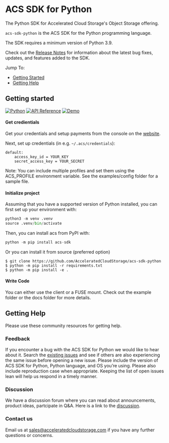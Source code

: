 # ACS SDK for Python
The Python SDK for Accelerated Cloud Storage's Object Storage offering. 

`acs-sdk-python` is the ACS SDK for the Python programming language.

The SDK requires a minimum version of Python 3.9.

Check out the [Release Notes] for information about the latest bug fixes, updates, and features added to the SDK.

Jump To:
* [Getting Started](#getting-started)
* [Getting Help](#getting-help)

## Getting started
[![Python](https://img.shields.io/badge/pypi-blue)](https://pypi.org/project/acs-sdk) [![API Reference](https://img.shields.io/badge/API-Reference-blue.svg)](https://github.com/AcceleratedCloudStorage/acs-sdk-python/blob/main/docs/API.md) [![Demo](https://img.shields.io/badge/Demo-Videos-blue.svg)](https://www.youtube.com/@AcceleratedCloudStorageSales)

#### Get credientials

Get your credentials and setup payments from the console on the [website](https://acceleratedcloudstorage.io).

Next, set up credentials (in e.g. ``~/.acs/credentials``):

```
default:
    access_key_id = YOUR_KEY
    secret_access_key = YOUR_SECRET
```

Note: You can include multiple profiles and set them using the ACS_PROFILE environment variable. See the examples/config folder for a sample file.

#### Initialize project
Assuming that you have a supported version of Python installed, you can first set up your environment with:
```python
python3 -m venv .venv
source .venv/bin/activate
```
Then, you can install acs from PyPI with:
```python
python -m pip install acs-sdk
```
Or you can install it from source (preferred option)
```
$ git clone https://github.com/AcceleratedCloudStorage/acs-sdk-python
$ python -m pip install -r requirements.txt
$ python -m pip install -e .
```
#### Write Code
You can either use the client or a FUSE mount. Check out the example folder or the docs folder for more details. 

## Getting Help

Please use these community resources for getting help. 

### Feedback

If you encounter a bug with the ACS SDK for Python we would like to hear about it.
Search the [existing issues][Issues] and see if others are also experiencing the same issue before opening a new issue. Please include the version of ACS SDK for Python, Python language, and OS you’re using. Please also include reproduction case when appropriate. Keeping the list of open issues lean will help us respond in a timely manner.

### Discussion  

We have a discussion forum where you can read about announcements, product ideas, partcipate in Q&A. Here is a link to the [discussion].

### Contact us 

Email us at sales@acceleratedcloudstorage.com if you have any further questions or concerns. 

[Issues]: https://github.com/AcceleratedCloudStorage/acs-sdk-python/issues
[Discussion]: https://github.com/AcceleratedCloudStorage/acs-sdk-python/discussions
[Release Notes]: https://github.com/AcceleratedCloudStorage/acs-sdk-python/blob/main/CHANGELOG.md